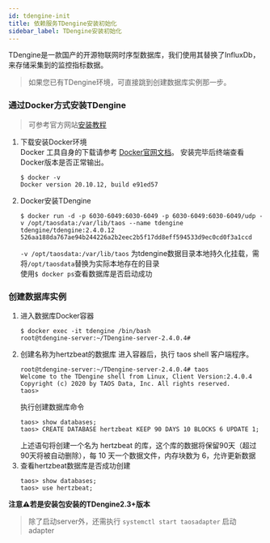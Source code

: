 ```yaml
---
id: tdengine-init  
title: 依赖服务TDengine安装初始化        
sidebar_label: TDengine安装初始化    
---
```

TDengine是一款国产的开源物联网时序型数据库，我们使用其替换了InfluxDb，来存储采集到的监控指标数据。

> 如果您已有TDengine环境，可直接跳到创建数据库实例那一步。

### 通过Docker方式安装TDengine 
> 可参考官方网站[安装教程](https://www.taosdata.com/docs/cn/v2.0/getting-started/docker)  
1. 下载安装Docker环境   
   Docker 工具自身的下载请参考 [Docker官网文档](https://docs.docker.com/get-docker/)。
   安装完毕后终端查看Docker版本是否正常输出。
   ```
   $ docker -v
   Docker version 20.10.12, build e91ed57
   ```
2. Docker安装TDengine
   ```
   $ docker run -d -p 6030-6049:6030-6049 -p 6030-6049:6030-6049/udp -v /opt/taosdata:/var/lib/taos --name tdengine tdengine/tdengine:2.4.0.12
   526aa188da767ae94b244226a2b2eec2b5f17dd8eff594533d9ec0cd0f3a1ccd
   ```
   `-v /opt/taosdata:/var/lib/taos` 为tdengine数据目录本地持久化挂载，需将`/opt/taosdata`替换为实际本地存在的目录      
   使用```$ docker ps```查看数据库是否启动成功

### 创建数据库实例    
1. 进入数据库Docker容器  
   ```
   $ docker exec -it tdengine /bin/bash
   root@tdengine-server:~/TDengine-server-2.4.0.4#
   ```
2. 创建名称为hertzbeat的数据库
   进入容器后，执行 taos shell 客户端程序。
   ```
   root@tdengine-server:~/TDengine-server-2.4.0.4# taos
   Welcome to the TDengine shell from Linux, Client Version:2.4.0.4
   Copyright (c) 2020 by TAOS Data, Inc. All rights reserved.
   taos>
   ```
   执行创建数据库命令
   ```
   taos> show databases;
   taos> CREATE DATABASE hertzbeat KEEP 90 DAYS 10 BLOCKS 6 UPDATE 1;
   ```
   上述语句将创建一个名为 hertzbeat 的库，这个库的数据将保留90天（超过90天将被自动删除），每 10 天一个数据文件，内存块数为 6，允许更新数据
3. 查看hertzbeat数据库是否成功创建
   ```
   taos> show databases;
   taos> use hertzbeat;
   ```

**注意⚠️若是安装包安装的TDengine2.3+版本**       
> 除了启动server外，还需执行 `systemctl start taosadapter` 启动 adapter      
